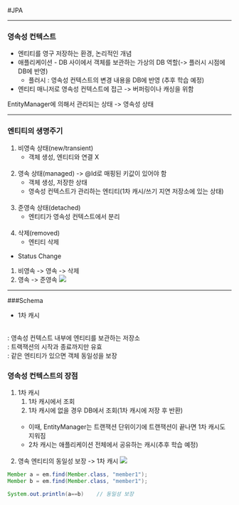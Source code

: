 #JPA

---
### 영속성 컨텍스트

- 엔티티를 영구 저장하는 환경, 논리적인 개념
- 애플리케이션 - DB 사이에서 객체를 보관하는 가상의 DB 역할(-> 플러시 시점에 DB에 반영)
  - 플러시 : 영속성 컨텍스트의 변경 내용을 DB에 반영 (추후 학습 예정)
- 엔티티 매니저로 영속성 컨텍스트에 접근 -> 버퍼링이나 캐싱을 위함

EntityManager에 의해서 관리되는 상태 -> 영속성 상태

---
### 엔티티의 생명주기
1. 비영속 상태(new/transient)
   - 객체 생성, 엔티티와 연결 X
<br><br>
2. 영속 상태(managed) -> @Id로 매핑된 키값이 있어야 함
   - 객체 생성, 저장한 상태
   - 영속성 컨텍스트가 관리하는 엔티티(1차 캐시/쓰기 지연 저장소에 있는 상태)
<br><br>
3. 준영속 상태(detached)
    - 엔티티가 영속성 컨텍스트에서 분리
<br><br>
4. 삭제(removed)
    - 엔티티 삭제

+ Status Change
1. 비영속 -> 영속 -> 삭제
2. 영속 -> 준영속
![](/img/jpa_persistence_1.png)
---
###Schema
- 1차 캐시
<br>
: 영속성 컨텍스트 내부에 엔티티를 보관하는 저장소
<br>
: 트랙잭션의 시작과 종료까지만 유효
<br>
: 같은 엔티티가 있으면 객체 동일성을 보장

### 영속성 컨텍스트의 장점
1. 1차 캐시
   1. 1차 캐시에서 조회
   2. 1차 캐시에 없을 경우 DB에서 조회(1차 캐시에 저장 후 반환)
   <br><br>
   - 이때, EntityManager는 트랜잭션 단위이기에 트랜잭션이 끝나면 1차 캐시도 지워짐
   + 2차 캐시는 애플리케이션 전체에서 공유하는 캐시(추후 학습 예정)
<br><br>
2. 영속 엔티티의 동일성 보장 -> 1차 캐시
   ![](/img/jpa_persistence_2.png)
```java
Member a = em.find(Member.class, "member1");
Member b = em.find(Member.class, "member1");

System.out.println(a==b)    // 동일성 보장
```